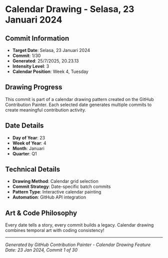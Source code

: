 # Calendar Drawing - Selasa, 23 Januari 2024

## Commit Information
- **Target Date**: Selasa, 23 Januari 2024
- **Commit**: 1/30
- **Generated**: 25/7/2025, 20.23.13
- **Intensity Level**: 3
- **Calendar Position**: Week 4, Tuesday

## Drawing Progress
This commit is part of a calendar drawing pattern created on the GitHub Contribution Painter.
Each selected date generates multiple commits to create meaningful contribution activity.

## Date Details
- **Day of Year**: 23
- **Week of Year**: 4
- **Month**: Januari
- **Quarter**: Q1

## Technical Details
- **Drawing Method**: Calendar grid selection
- **Commit Strategy**: Date-specific batch commits
- **Pattern Type**: Interactive calendar painting
- **Automation**: GitHub API integration

## Art & Code Philosophy
Every date tells a story, every commit builds a legacy. 
Calendar drawing combines temporal art with coding consistency!

---
*Generated by GitHub Contribution Painter - Calendar Drawing Feature*
*Date: 23 Jan 2024, Commit 1 of 30*